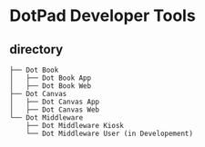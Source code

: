 # DotPad Developer Tools

## directory
```
├── Dot Book
│   ├── Dot Book App
│   ├── Dot Book Web
├── Dot Canvas
│   ├── Dot Canvas App
│   ├── Dot Canvas Web
└── Dot Middleware
    ├── Dot Middleware Kiosk
    └── Dot Middleware User (in Developement)
```
